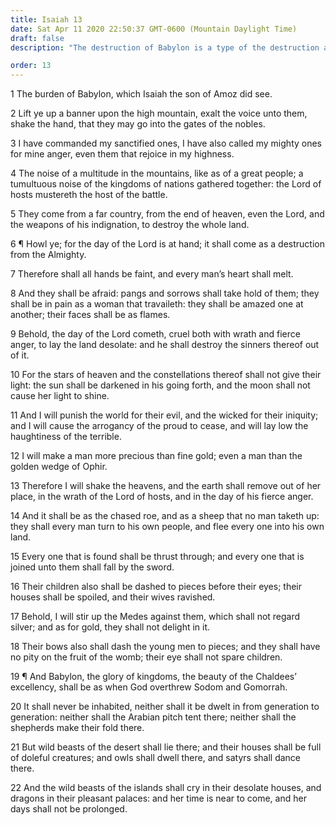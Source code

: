 ```yaml
---
title: Isaiah 13
date: Sat Apr 11 2020 22:50:37 GMT-0600 (Mountain Daylight Time)
draft: false
description: "The destruction of Babylon is a type of the destruction at the Second Coming—It will be a day of wrath and vengeance—Babylon (the world) will fall forever—Compare 2 Nephi 23."

order: 13
---
```

    
1 The burden of Babylon, which Isaiah the son of Amoz did see.

2 Lift ye up a banner upon the high mountain, exalt the voice unto them, shake the hand, that they may go into the gates of the nobles.

3 I have commanded my sanctified ones, I have also called my mighty ones for mine anger, even them that rejoice in my highness.

4 The noise of a multitude in the mountains, like as of a great people; a tumultuous noise of the kingdoms of nations gathered together: the Lord of hosts mustereth the host of the battle.

5 They come from a far country, from the end of heaven, even the Lord, and the weapons of his indignation, to destroy the whole land.

6 ¶ Howl ye; for the day of the Lord is at hand; it shall come as a destruction from the Almighty.

7 Therefore shall all hands be faint, and every man’s heart shall melt.

8 And they shall be afraid: pangs and sorrows shall take hold of them; they shall be in pain as a woman that travaileth: they shall be amazed one at another; their faces shall be as flames.

9 Behold, the day of the Lord cometh, cruel both with wrath and fierce anger, to lay the land desolate: and he shall destroy the sinners thereof out of it.

10 For the stars of heaven and the constellations thereof shall not give their light: the sun shall be darkened in his going forth, and the moon shall not cause her light to shine.

11 And I will punish the world for their evil, and the wicked for their iniquity; and I will cause the arrogancy of the proud to cease, and will lay low the haughtiness of the terrible.

12 I will make a man more precious than fine gold; even a man than the golden wedge of Ophir.

13 Therefore I will shake the heavens, and the earth shall remove out of her place, in the wrath of the Lord of hosts, and in the day of his fierce anger.

14 And it shall be as the chased roe, and as a sheep that no man taketh up: they shall every man turn to his own people, and flee every one into his own land.

15 Every one that is found shall be thrust through; and every one that is joined unto them shall fall by the sword.

16 Their children also shall be dashed to pieces before their eyes; their houses shall be spoiled, and their wives ravished.

17 Behold, I will stir up the Medes against them, which shall not regard silver; and as for gold, they shall not delight in it.

18 Their bows also shall dash the young men to pieces; and they shall have no pity on the fruit of the womb; their eye shall not spare children.

19 ¶ And Babylon, the glory of kingdoms, the beauty of the Chaldees’ excellency, shall be as when God overthrew Sodom and Gomorrah.

20 It shall never be inhabited, neither shall it be dwelt in from generation to generation: neither shall the Arabian pitch tent there; neither shall the shepherds make their fold there.

21 But wild beasts of the desert shall lie there; and their houses shall be full of doleful creatures; and owls shall dwell there, and satyrs shall dance there.

22 And the wild beasts of the islands shall cry in their desolate houses, and dragons in their pleasant palaces: and her time is near to come, and her days shall not be prolonged.
